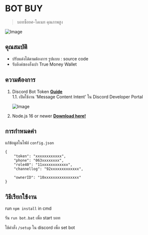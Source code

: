# BOT BUY
> บอทซื้อยศ-โดเนท คุณภาพสูง

![Image](https://cdn.discordapp.com/attachments/1140643173689987185/1152544720480915508/image.png)

## **คุณสมบัติ**
- ปรับแต่งได้ตามต้องการ รูปแบบ : source code
- รับลิงค์ซองอั่งเปา True Money Wallet

## **ความต้องการ**

1. Discord Bot Token **[Guide](https://discordjs.guide/preparations/setting-up-a-bot-application.html#creating-your-bot)**  
   1.1. เปิดใช้งาน 'Message Content Intent' ใน Discord Developer Portal

   ![Image](https://cdn.discordapp.com/attachments/1095025373986685022/1102635940528271390/image.png)


2. Node.js 16 or newer **[Download here!](https://nodejs.org/en)**

## การกำหนดค่า

แก้ข้อมูลในไฟล์ `config.json`

```
{
    "token": "xxxxxxxxxxxx",
    "phone": "063xxxxxxxx",
    "role40": "11xxxxxxxxxxxx",
    "channellog": "92xxxxxxxxxxxxx",

    "ownerID": "10xxxxxxxxxxxxxxxx"
}
```

## วิธีเรียกใช้งาน

run `npm install` in cmd

รัน `run bot.bat` เพื่อ start บอท

ใช้คําสั่ง `/setup` ใน discord เพื่อ set bot 
